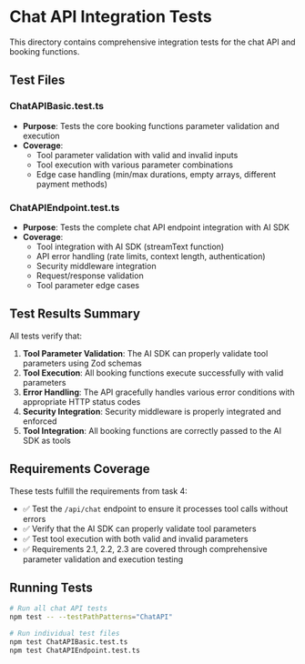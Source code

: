 # Chat API Integration Tests

This directory contains comprehensive integration tests for the chat API and booking functions.

## Test Files

### ChatAPIBasic.test.ts
- **Purpose**: Tests the core booking functions parameter validation and execution
- **Coverage**: 
  - Tool parameter validation with valid and invalid inputs
  - Tool execution with various parameter combinations
  - Edge case handling (min/max durations, empty arrays, different payment methods)

### ChatAPIEndpoint.test.ts
- **Purpose**: Tests the complete chat API endpoint integration with AI SDK
- **Coverage**:
  - Tool integration with AI SDK (streamText function)
  - API error handling (rate limits, context length, authentication)
  - Security middleware integration
  - Request/response validation
  - Tool parameter edge cases

## Test Results Summary

All tests verify that:

1. **Tool Parameter Validation**: The AI SDK can properly validate tool parameters using Zod schemas
2. **Tool Execution**: All booking functions execute successfully with valid parameters
3. **Error Handling**: The API gracefully handles various error conditions with appropriate HTTP status codes
4. **Security Integration**: Security middleware is properly integrated and enforced
5. **Tool Integration**: All booking functions are correctly passed to the AI SDK as tools

## Requirements Coverage

These tests fulfill the requirements from task 4:

- ✅ Test the `/api/chat` endpoint to ensure it processes tool calls without errors
- ✅ Verify that the AI SDK can properly validate tool parameters  
- ✅ Test tool execution with both valid and invalid parameters
- ✅ Requirements 2.1, 2.2, 2.3 are covered through comprehensive parameter validation and execution testing

## Running Tests

```bash
# Run all chat API tests
npm test -- --testPathPatterns="ChatAPI"

# Run individual test files
npm test ChatAPIBasic.test.ts
npm test ChatAPIEndpoint.test.ts
```